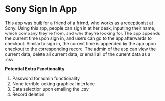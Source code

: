 Sony Sign In App
================

This app was built for a friend of a friend, who works as a receptionist at Sony. Using this app, people can sign in at her desk, inputting their name, which company they're from, and who they're looking for. The app appends the current time upon sign in, and users can go to the app afterwards to checkout. Similar to sign in, the current time is appended by the app upon checkout to the corresponding record. The admin of the app can view the current data, delete all current data, or email all of the current data as a .csv.

<b>Potential Extra Functionality</b>

1. Password for admin functionality
2. None terrible looking graphical interface
3. Data selection upon emailing the .csv
4. Record deletion
